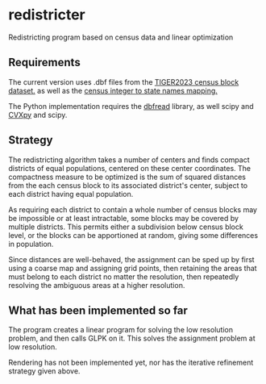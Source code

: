 # redistricter
Redistricting program based on census data and linear optimization

## Requirements
The current version uses .dbf files from the [TIGER2023 census block dataset.](https://www2.census.gov/geo/tiger/TIGER2023/TABBLOCK20/) as well as the [census integer to state names mapping.](https://www2.census.gov/geo/docs/reference/codes2020/national_state2020.txt)

The Python implementation requires the [dbfread](https://dbfread.readthedocs.io/en/latest/) library, as well scipy and [CVXpy](https://www.cvxpy.org/) and scipy.

## Strategy

The redistricting algorithm takes a number of centers and finds compact
districts of equal populations, centered on these center coordinates. The
compactness measure to be optimized is the sum of squared distances from the
each census block to its associated district's center, subject to each district
having equal population.

As requiring each district to contain a whole number of census blocks may be
impossible or at least intractable, some blocks may be covered by multiple
districts. This permits either a subdivision below census block level, or the
blocks can be apportioned at random, giving some differences in population.

Since distances are well-behaved, the assignment can be sped up by first using
a coarse map and assigning grid points, then retaining the areas that must
belong to each district no matter the resolution, then repeatedly resolving the
ambiguous areas at a higher resolution.

## What has been implemented so far

The program creates a linear program for solving the low resolution problem, and then calls GLPK on it. This solves the assignment problem at low resolution.

Rendering has not been implemented yet, nor has the iterative refinement
strategy given above.
